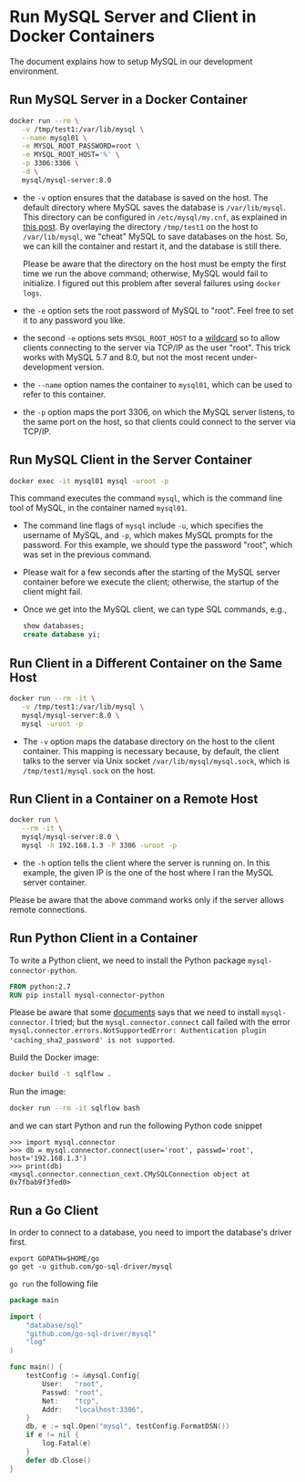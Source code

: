 # Run MySQL Server and Client in Docker Containers

The document explains how to setup MySQL in our development environment.

## Run MySQL Server in a Docker Container

```bash
docker run --rm \
   -v /tmp/test1:/var/lib/mysql \
   --name mysql01 \
   -e MYSQL_ROOT_PASSWORD=root \
   -e MYSQL_ROOT_HOST='%' \
   -p 3306:3306 \
   -d \
   mysql/mysql-server:8.0
```

- the `-v` option ensures that the database is saved on the host.  The default directory where MySQL saves the database is `/var/lib/mysql`. This directory can be configured in `/etc/mysql/my.cnf`, as explained in [this post](https://www.mkyong.com/mysql/where-does-mysql-stored-the-data-in-my-harddisk/).  By overlaying the directory `/tmp/test1` on the host to `/var/lib/mysql`, we "cheat" MySQL to save databases on the host.  So, we can kill the container and restart it, and the database is still there.

  Please be aware that the directory on the host must be empty the first time we run the above command; otherwise, MySQL would fail to initialize.  I figured out this problem after several failures using `docker logs`.

- the `-e` option sets the root password of MySQL to "root".  Feel free to set it to any password you like.

- the second `-e` options sets `MYSQL_ROOT_HOST` to a [wildcard](https://github.com/docker-library/mysql/issues/241#issuecomment-263011059) so to allow clients connecting to the server via TCP/IP as the user "root".  This trick works with MySQL 5.7 and 8.0, but not the most recent under-development version.

- the `--name` option names the container to `mysql01`, which can be used to refer to this container.

- the `-p` option maps the port 3306, on which the MySQL server listens, to the same port on the host, so that clients could connect to the server via TCP/IP.

## Run MySQL Client in the Server Container

```bash
docker exec -it mysql01 mysql -uroot -p
```

This command executes the command `mysql`, which is the command line tool of MySQL, in the container named `mysql01`.  

- The command line flags of `mysql` include `-u`, which specifies the username of MySQL, and `-p`, which makes MySQL prompts for the password.  For this example, we should type the password "root", which was set in the previous command.

- Please wait for a few seconds after the starting of the MySQL server container before we execute the client; otherwise, the startup of the client might fail.

- Once we get into the MySQL client, we can type SQL commands, e.g., 

  ```sql
  show databases;
  create database yi;
  ```

## Run Client in a Different Container on the Same Host

```bash
docker run --rm -it \
   -v /tmp/test1:/var/lib/mysql \
   mysql/mysql-server:8.0 \
   mysql -uroot -p
```

- The `-v` option maps the database directory on the host to the client container. This mapping is necessary because, by default, the client talks to the server via Unix socket `/var/lib/mysql/mysql.sock`, which is `/tmp/test1/mysql.sock` on the host.

## Run Client in a Container on a Remote Host

```bash
docker run \
   --rm -it \
   mysql/mysql-server:8.0 \
   mysql -h 192.168.1.3 -P 3306 -uroot -p
```

- the `-h` option tells the client where the server is running on.  In this example, the given IP is the one of the host where I ran the MySQL server container.

Please be aware that the above command works only if the server allows remote connections.

## Run Python Client in a Container

To write a Python client, we need to install the Python package `mysql-connector-python`.

```Dockerfile
FROM python:2.7
RUN pip install mysql-connector-python
```

Please be aware that some [documents](https://www.w3schools.com/python/python_mysql_getstarted.asp) says that we need to install `mysql-connector`.  I tried; but the `mysql.connector.connect` call failed with the error `mysql.connector.errors.NotSupportedError: Authentication plugin 'caching_sha2_password' is not supported`.

Build the Docker image:

```bash
docker build -t sqlflow .
```

Run the image:

```bash
docker run --rm -it sqlflow bash
```

and we can start Python and run the following Python code snippet

```
>>> import mysql.connector
>>> db = mysql.connector.connect(user='root', passwd='root', host='192.168.1.3')
>>> print(db)
<mysql.connector.connection_cext.CMySQLConnection object at 0x7fbab9f3fed0>
```

## Run a Go Client

In order to connect to a database, you need to import the database's driver first.

```
export GOPATH=$HOME/go
go get -u github.com/go-sql-driver/mysql
```

`go run` the following file

```go
package main

import (
	"database/sql"
	"github.com/go-sql-driver/mysql"
	"log"
)

func main() {
	testConfig := &mysql.Config{
		User:   "root",
		Passwd: "root",
		Net:    "tcp",
		Addr:   "localhost:3306",
	}
	db, e := sql.Open("mysql", testConfig.FormatDSN())
	if e != nil {
		log.Fatal(e)
	}
	defer db.Close()
}
```
